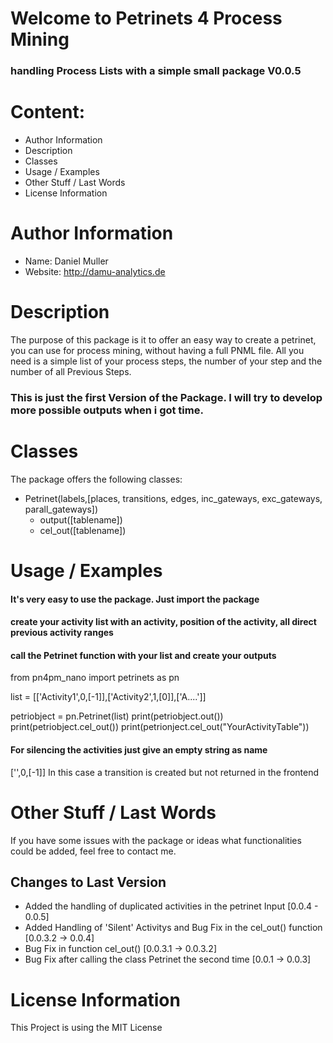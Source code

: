 # Welcome to Petrinets 4 Process Mining
### handling Process Lists with a simple small package V0.0.5

# Content:
- Author Information
- Description
- Classes
- Usage / Examples
- Other Stuff / Last Words
- License Information

# Author Information
- Name: Daniel Muller
- Website: http://damu-analytics.de

# Description
The purpose of this package is it to offer an easy way
to create a petrinet, you can use for process mining, without having a full PNML file.
All you need is a simple list of your process steps, the number of your step and the number 
of all Previous Steps.

### This is just the first Version of the Package. I will try to develop more possible outputs when i got time.

# Classes
The package offers the following classes:
- Petrinet(labels,[places, transitions, edges, inc_gateways, exc_gateways, parall_gateways])
  - output([tablename])
  - cel_out([tablename])
  
# Usage / Examples  
#### It's very easy to use the package. Just import the package
#### create your activity list with an activity, position of the activity, all direct previous activity ranges
#### call the Petrinet function with your list and create your outputs
from pn4pm_nano import petrinets as pn

list = [['Activity1',0,[-1]],['Activity2',1,[0]],['A....']]

petriobject = pn.Petrinet(list)
print(petriobject.out())
print(petriobject.cel_out())
print(petrionject.cel_out("YourActivityTable"))

#### For silencing the activities just give an empty string as name
['',0,[-1]]
In this case a transition is created but not returned in the frontend

# Other Stuff / Last Words

If you have some issues with the package or ideas what functionalities could be added,
feel free to contact me.

## Changes to Last Version
- Added the handling of duplicated activities in the petrinet Input [0.0.4 - 0.0.5]
- Added Handling of 'Silent' Activitys and Bug Fix in the cel_out() function [0.0.3.2 -> 0.0.4]
- Bug Fix in function cel_out() [0.0.3.1 -> 0.0.3.2]
- Bug Fix after calling the class Petrinet the second time [0.0.1 -> 0.0.3]


# License Information
This Project is using the MIT License